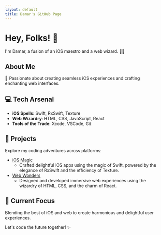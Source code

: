 ```yaml
---
layout: default
title: Damar's GitHub Page
---
```


# Hey, Folks! 👋

I'm Damar, a fusion of an iOS maestro and a web wizard. 📱✨

## About Me

🚀 Passionate about creating seamless iOS experiences and crafting enchanting web interfaces.

## 💻 Tech Arsenal

- **iOS Spells**: Swift, RxSwift, Texture
- **Web Wizardry**: HTML, CSS, JavaScript, React
- **Tools of the Trade**: Xcode, VSCode, Git

## 🌟 Projects

Explore my coding adventures across platforms:

- [iOS Magic](#)
  - Crafted delightful iOS apps using the magic of Swift, powered by the elegance of RxSwift and the efficiency of Texture.
- [Web Wonders](#)
  - Designed and developed immersive web experiences using the wizardry of HTML, CSS, and the charm of React.

## 🎨 Current Focus

Blending the best of iOS and web to create harmonious and delightful user experiences.

Let's code the future together! ✨
